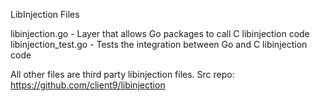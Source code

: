LibInjection Files

libinjection.go - Layer that allows Go packages to call C libinjection code
libinjection_test.go - Tests the integration between Go and C libinjection code

All other files are third party libinjection files.
Src repo:  https://github.com/client9/libinjection
